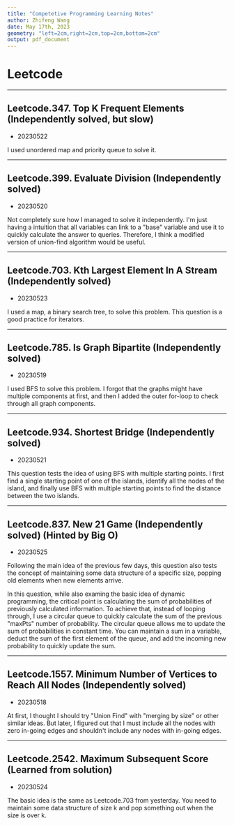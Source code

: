 ```yaml
---
title: "Competetive Programming Learning Notes"
author: Zhifeng Wang
date: May 17th, 2023
geometry: "left=2cm,right=2cm,top=2cm,bottom=2cm"
output: pdf_document
---
```


# Leetcode

---

## Leetcode.347. Top K Frequent Elements (Independently solved, but slow)

- 20230522

I used unordered map and priority queue to solve it.

---

## Leetcode.399. Evaluate Division (Independently solved)

- 20230520

Not completely sure how I managed to solve it independently. I'm just having a intuition that all variables can link to a "base" variable and use it to quickly calculate the answer to queries. Therefore, I think a modified version of union-find algorithm would be useful.

---

## Leetcode.703. Kth Largest Element In A Stream (Independently solved)

- 20230523

I used a map, a binary search tree, to solve this problem. This question is a good practice for iterators.

---

## Leetcode.785. Is Graph Bipartite (Independently solved)

- 20230519

I used BFS to solve this problem. I forgot that the graphs might have multiple components at first, and then I added the outer for-loop to check through all graph components.

---

## Leetcode.934. Shortest Bridge (Independently solved)

- 20230521

This question tests the idea of using BFS with multiple starting points. I first find a single starting point of one of the islands, identify all the nodes of the island, and finally use BFS with multiple starting points to find the distance between the two islands.

---

## Leetcode.837. New 21 Game (Independently solved) (Hinted by Big O)

- 20230525

Following the main idea of the previous few days, this question also tests the concept of maintaining some data structure of a specific size, popping old elements when new elements arrive. 

In this question, while also examing the basic idea of dynamic programming, the critical point is calculating the sum of probabilities of previously calculated information. To achieve that, instead of looping through, I use a circular queue to quickly calculate the sum of the previous "maxPts" number of probability. The circular queue allows me to update the sum of probabilities in constant time. You can maintain a sum in a variable, deduct the sum of the first element of the queue, and add the incoming new probability to quickly update the sum. 

---

## Leetcode.1557. Minimum Number of Vertices to Reach All Nodes (Independently solved)

- 20230518

At first, I thought I should try "Union Find" with "merging by size" or other similar ideas. But later, I figured out that I must include all the nodes with zero in-going edges and shouldn't include any nodes with in-going edges.

---

## Leetcode.2542. Maximum Subsequent Score (Learned from solution)

- 20230524

The basic idea is the same as Leetcode.703 from yesterday. You need to maintain some data structure of size k and pop something out when the size is over k.